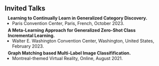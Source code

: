 <h1 id="invited-talks"></h1>

<h2 style="margin: 60px 0px 10px;">Invited Talks</h2>

<h4 style="margin:0 10px 0;">Learning to Continually Learn in Generalized Category Discovery.</h4>

<ul style="margin:0 0 5px;">
  <li>Paris Convention Center, Paris, French, October 2023.</li>
</ul>

<h4 style="margin:0 10px 0;">A Meta-Learning Approach for Generalized Zero-Shot Class Incremental Learning.</h4>

<ul style="margin:0 0 5px;">
  <li>Walter E. Washington Convention Center, Washington, United States, February 2023.</li>
</ul>

<h4 style="margin:0 10px 0;">Graph Matching based Multi-Label Image Classifification.</h4>

<ul style="margin:0 0 20px;">
  <li>Montreal-themed Virtual Reality, Online, August 2021.</li>
</ul>
